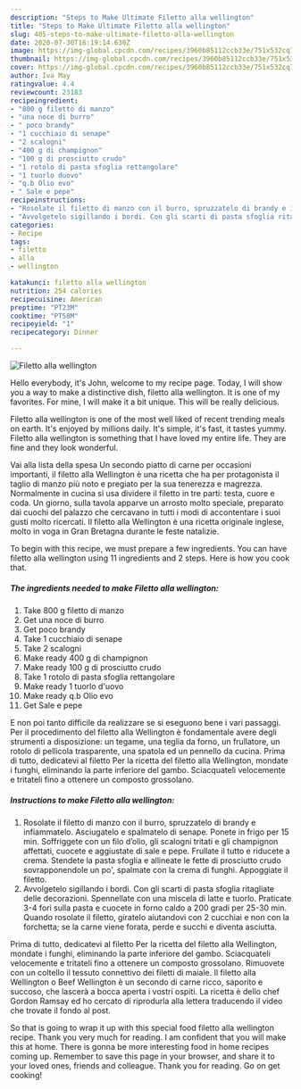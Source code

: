 ```yaml
---
description: "Steps to Make Ultimate Filetto alla wellington"
title: "Steps to Make Ultimate Filetto alla wellington"
slug: 405-steps-to-make-ultimate-filetto-alla-wellington
date: 2020-07-30T16:19:14.630Z
image: https://img-global.cpcdn.com/recipes/3960b85112ccb33e/751x532cq70/filetto-alla-wellington-recipe-main-photo.jpg
thumbnail: https://img-global.cpcdn.com/recipes/3960b85112ccb33e/751x532cq70/filetto-alla-wellington-recipe-main-photo.jpg
cover: https://img-global.cpcdn.com/recipes/3960b85112ccb33e/751x532cq70/filetto-alla-wellington-recipe-main-photo.jpg
author: Iva May
ratingvalue: 4.4
reviewcount: 23183
recipeingredient:
- "800 g filetto di manzo"
- "una noce di burro"
- " poco brandy"
- "1 cucchiaio di senape"
- "2 scalogni"
- "400 g di champignon"
- "100 g di prosciutto crudo"
- "1 rotolo di pasta sfoglia rettangolare"
- "1 tuorlo duovo"
- "q.b Olio evo"
- " Sale e pepe"
recipeinstructions:
- "Rosolate il filetto di manzo con il burro, spruzzatelo di brandy e infiammatelo. Asciugatelo e spalmatelo di senape. Ponete in frigo per 15 min. Soffriggete con un filo d’olio, gli scalogni tritati e gli champignon affettati, cuocete e aggiustate di sale e pepe. Frullate il tutto e riducete a crema. Stendete la pasta sfoglia e allineate le fette di prosciutto crudo sovrapponendole un po&#39;, spalmate con la crema di funghi. Appoggiate il filetto."
- "Avvolgetelo sigillando i bordi. Con gli scarti di pasta sfoglia ritagliate delle decorazioni. Spennellate con una miscela di latte e tuorlo. Praticate 3-4 fori sulla pasta e cuocete in forno caldo a 200 gradi per 25-30 min. Quando rosolate il filetto, giratelo aiutandovi con 2 cucchiai e non con la forchetta; se la carne viene forata, perde e succhi e diventa asciutta."
categories:
- Recipe
tags:
- filetto
- alla
- wellington

katakunci: filetto alla wellington 
nutrition: 254 calories
recipecuisine: American
preptime: "PT23M"
cooktime: "PT58M"
recipeyield: "1"
recipecategory: Dinner

---
```



![Filetto alla wellington](https://img-global.cpcdn.com/recipes/3960b85112ccb33e/751x532cq70/filetto-alla-wellington-recipe-main-photo.jpg)

Hello everybody, it's John, welcome to my recipe page. Today, I will show you a way to make a distinctive dish, filetto alla wellington. It is one of my favorites. For mine, I will make it a bit unique. This will be really delicious.

Filetto alla wellington is one of the most well liked of recent trending meals on earth. It's enjoyed by millions daily. It's simple, it's fast, it tastes yummy. Filetto alla wellington is something that I have loved my entire life. They are fine and they look wonderful.

Vai alla lista della spesa Un secondo piatto di carne per occasioni importanti, il filetto alla Wellington è una ricetta che ha per protagonista il taglio di manzo più noto e pregiato per la sua tenerezza e magrezza. Normalmente in cucina si usa dividere il filetto in tre parti: testa, cuore e coda. Un giorno, sulla tavola apparve un arrosto molto speciale, preparato dai cuochi del palazzo che cercavano in tutti i modi di accontentare i suoi gusti molto ricercati. Il filetto alla Wellington è una ricetta originale inglese, molto in voga in Gran Bretagna durante le feste natalizie.


To begin with this recipe, we must prepare a few ingredients. You can have filetto alla wellington using 11 ingredients and 2 steps. Here is how you cook that.

<!--inarticleads1-->

##### The ingredients needed to make Filetto alla wellington:

1. Take 800 g filetto di manzo
1. Get una noce di burro
1. Get  poco brandy
1. Take 1 cucchiaio di senape
1. Take 2 scalogni
1. Make ready 400 g di champignon
1. Make ready 100 g di prosciutto crudo
1. Take 1 rotolo di pasta sfoglia rettangolare
1. Make ready 1 tuorlo d&#39;uovo
1. Make ready q.b Olio evo
1. Get  Sale e pepe


E non poi tanto difficile da realizzare se si eseguono bene i vari passaggi. Per il procedimento del filetto alla Wellington è fondamentale avere degli strumenti a disposizione: un tegame, una teglia da forno, un frullatore, un rotolo di pellicola trasparente, una spatola ed un pennello da cucina. Prima di tutto, dedicatevi al filetto Per la ricetta del filetto alla Wellington, mondate i funghi, eliminando la parte inferiore del gambo. Sciacquateli velocemente e tritateli fino a ottenere un composto grossolano. 

<!--inarticleads2-->

##### Instructions to make Filetto alla wellington:

1. Rosolate il filetto di manzo con il burro, spruzzatelo di brandy e infiammatelo. Asciugatelo e spalmatelo di senape. Ponete in frigo per 15 min. Soffriggete con un filo d’olio, gli scalogni tritati e gli champignon affettati, cuocete e aggiustate di sale e pepe. Frullate il tutto e riducete a crema. Stendete la pasta sfoglia e allineate le fette di prosciutto crudo sovrapponendole un po&#39;, spalmate con la crema di funghi. Appoggiate il filetto.
1. Avvolgetelo sigillando i bordi. Con gli scarti di pasta sfoglia ritagliate delle decorazioni. Spennellate con una miscela di latte e tuorlo. Praticate 3-4 fori sulla pasta e cuocete in forno caldo a 200 gradi per 25-30 min. Quando rosolate il filetto, giratelo aiutandovi con 2 cucchiai e non con la forchetta; se la carne viene forata, perde e succhi e diventa asciutta.


Prima di tutto, dedicatevi al filetto Per la ricetta del filetto alla Wellington, mondate i funghi, eliminando la parte inferiore del gambo. Sciacquateli velocemente e tritateli fino a ottenere un composto grossolano. Rimuovete con un coltello il tessuto connettivo dei filetti di maiale. Il filetto alla Wellington o Beef Wellington è un secondo di carne ricco, saporito e succoso, che lascerà a bocca aperta i vostri ospiti. La ricetta è dello chef Gordon Ramsay ed ho cercato di riprodurla alla lettera traducendo il video che trovate il fondo al post. 

So that is going to wrap it up with this special food filetto alla wellington recipe. Thank you very much for reading. I am confident that you will make this at home. There is gonna be more interesting food in home recipes coming up. Remember to save this page in your browser, and share it to your loved ones, friends and colleague. Thank you for reading. Go on get cooking!
